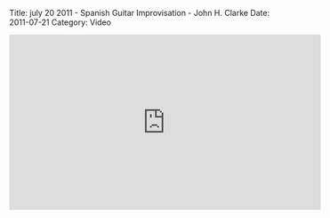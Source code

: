 Title: july 20 2011 - Spanish Guitar Improvisation - John H. Clarke
Date: 2011-07-21
Category: Video

<iframe width="560" height="315" src="https://www.youtube.com/embed/TWeOBR08iNc" title="YouTube video player" frameborder="0" allow="accelerometer; autoplay; clipboard-write; encrypted-media; gyroscope; picture-in-picture" allowfullscreen></iframe>

